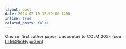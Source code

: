 ```yaml
---
layout: post
date: 2024-07-10 15:59:00-0400
inline: true
related_posts: false
---
```


One co-first author paper is accepted to COLM 2024 (see [LLM4BioHypoGen](https://github.com/TsinghuaC3I/LLM4BioHypoGen)).